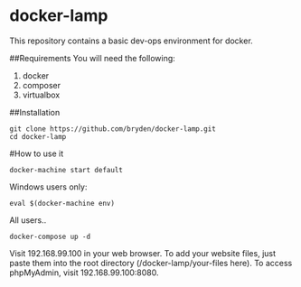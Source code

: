 # docker-lamp
This repository contains a basic dev-ops environment for docker.

##Requirements
You will need the following:

1. docker
2. composer
3. virtualbox

##Installation
```
git clone https://github.com/bryden/docker-lamp.git
cd docker-lamp
```

#How to use it
```
docker-machine start default
```

Windows users only:
```
eval $(docker-machine env)
```

All users..
```
docker-compose up -d
```
Visit 192.168.99.100 in your web browser. To add your website files, just paste them into the root directory (/docker-lamp/your-files here). To access phpMyAdmin, visit 192.168.99.100:8080.
